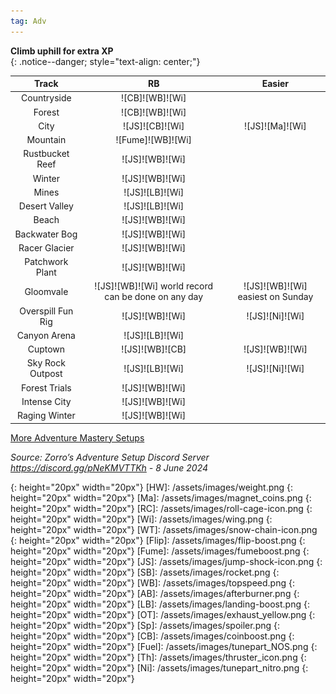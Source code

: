 ```yaml
---
tag: Adv
---
```

**Climb uphill for extra XP**  
{: .notice--danger; style="text-align: center;"}  


Track | RB | Easier
:--: | :--: | :--:
Countryside | ![CB]![WB]![Wi] | 
Forest | ![CB]![WB]![Wi] | 
City | ![JS]![CB]![Wi] | ![JS]![Ma]![Wi]
Mountain | ![Fume]![WB]![Wi] | 
Rustbucket Reef | ![JS]![WB]![Wi] | 
Winter | ![JS]![WB]![Wi] | 
Mines | ![JS]![LB]![Wi] | 
Desert Valley | ![JS]![LB]![Wi] | 
Beach | ![JS]![WB]![Wi] | 
Backwater Bog | ![JS]![WB]![Wi] | 
Racer Glacier | ![JS]![WB]![Wi] | 
Patchwork Plant | ![JS]![WB]![Wi] | 
Gloomvale | ![JS]![WB]![Wi] world record can be done on any day | ![JS]![WB]![Wi] easiest on Sunday
Overspill Fun Rig | ![JS]![WB]![Wi] | ![JS]![Ni]![Wi]
Canyon Arena | ![JS]![LB]![Wi] | 
Cuptown | ![JS]![WB]![CB] | ![JS]![WB]![Wi]
Sky Rock Outpost | ![JS]![LB]![Wi] | ![JS]![Ni]![Wi]
Forest Trials | ![JS]![WB]![Wi] | 
Intense City | ![JS]![WB]![Wi] | 
Raging Winter | ![JS]![WB]![Wi] | 
  
[More Adventure Mastery Setups](/info/#adventures)
  
*Source: Zorro’s Adventure Setup Discord Server https://discord.gg/pNeKMVTTKh - 8 June 2024*

[AC]: /assets/images/aircontrol.png
{: height="20px" width="20px"}
[HW]: /assets/images/weight.png
{: height="20px" width="20px"}
[Ma]: /assets/images/magnet_coins.png
{: height="20px" width="20px"}
[RC]: /assets/images/roll-cage-icon.png
{: height="20px" width="20px"}
[Wi]: /assets/images/wing.png
{: height="20px" width="20px"}
[WT]: /assets/images/snow-chain-icon.png
{: height="20px" width="20px"}
[Flip]: /assets/images/flip-boost.png
{: height="20px" width="20px"}
[Fume]: /assets/images/fumeboost.png
{: height="20px" width="20px"}
[JS]: /assets/images/jump-shock-icon.png
{: height="20px" width="20px"}
[SB]: /assets/images/rocket.png
{: height="20px" width="20px"}
[WB]: /assets/images/topspeed.png
{: height="20px" width="20px"}
[AB]: /assets/images/afterburner.png
{: height="20px" width="20px"}
[LB]: /assets/images/landing-boost.png
{: height="20px" width="20px"}
[OT]: /assets/images/exhaust_yellow.png
{: height="20px" width="20px"}
[Sp]: /assets/images/spoiler.png
{: height="20px" width="20px"}
[CB]: /assets/images/coinboost.png
{: height="20px" width="20px"}
[Fuel]: /assets/images/tunepart_NOS.png
{: height="20px" width="20px"}
[Th]: /assets/images/thruster_icon.png
{: height="20px" width="20px"}
[Ni]: /assets/images/tunepart_nitro.png
{: height="20px" width="20px"}

